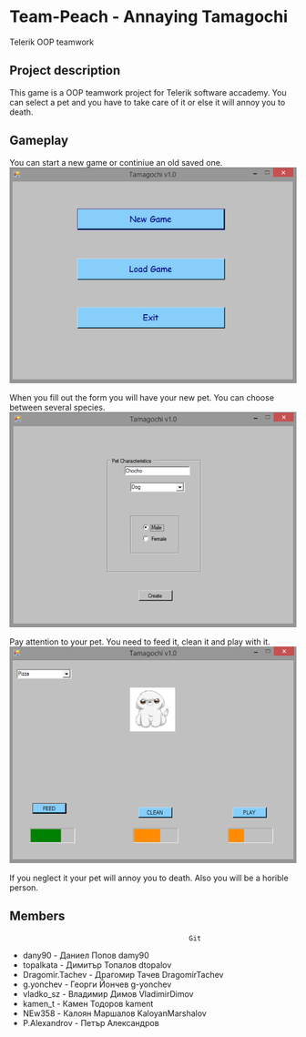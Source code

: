 # Team-Peach - Annaying Tamagochi
Telerik OOP teamwork
## Project description
This game is a OOP teamwork project for Telerik software accademy.
You can select a pet and you have to take care of it or else it will annoy you to death.
## Gameplay
You can start a new game or continiue an old saved one.
![start screen](https://raw.githubusercontent.com/damy90/Team-Peach/master/Documentation/Pictures/start%20window.png)

When you fill out the form you will have your new pet. You can choose between several species.
![create pet](https://raw.githubusercontent.com/damy90/Team-Peach/master/Documentation/Pictures/Choose%20animal.png)

Pay attention to your pet. You need to feed it, clean it and play with it.
![pet](https://raw.githubusercontent.com/damy90/Team-Peach/master/Documentation/Pictures/dog%20default%20state.png)

If you neglect it your pet will annoy you to death. Also you will be a horible person.
## Members
                                                Git
* dany90 - Даниел Попов               damy90                 
* topalkata - Димитър Топалов       dtopalov
* Dragomir.Tachev - Драгомир Тачев   DragomirTachev
* g.yonchev - Георги Йончев          g-yonchev
* vladko_sz - Владимир Димов        VladimirDimov
* kamen_t - Камен Тодоров            kament
* NEw358 - Калоян Маршалов          KaloyanMarshalov
* P.Alexandrov - Петър Александров